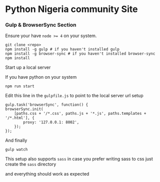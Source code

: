 # Python Nigeria community Site

### Gulp & BrowserSync Section
Ensure your have `node >= 4` on your system.

    git clone <repo>
    npm install -g gulp # if you haven't installed gulp
    npm install -g browser-sync # if you haven't installed browser-sync
    npm install

Start up a local server 
<p>If you have python on your system</p>
    
    npm run start

Edit this line in the `gulpfile.js` to point to the local server url setup

    gulp.task('browserSync', function() {
    browserSync.init(
        [paths.css + '/*.css', paths.js + '*.js', paths.templates + '/*.html'], {
            proxy: '127.0.0.1: 8002',
        });
    });


And finally

    gulp watch

This setup also supports `sass` in case you prefer writing sass to css just create the `sass` directory 
<p>and everything should work as expected</p>

